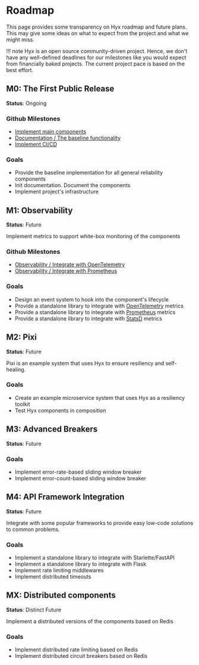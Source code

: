# Roadmap

This page provides some transparency on Hyx roadmap and future plans. 
This may give some ideas on what to expect from the project and what we might miss.

!!! note
    Hyx is an open source community-driven project. 
    Hence, we don't have any well-defined deadlines for our milestones like you would expect from financially baked projects.
    The current project pace is based on the best effort.

## M0: The First Public Release

**Status**: Ongoing

### Github Milestones

* [Implement main components](https://github.com/roma-glushko/hyx/milestone/5)
* [Documentation / The baseline functionality](https://github.com/roma-glushko/hyx/milestone/1)
* [Implement CI/CD](https://github.com/roma-glushko/hyx/milestone/6)

### Goals

* Provide the baseline implementation for all general reliability components
* Init documentation. Document the components
* Implement project's infrastructure

## M1: Observability

**Status**: Future

Implement metrics to support white-box monitoring of the components

### Github Milestones

* [Observability / Integrate with OpenTelemetry](https://github.com/roma-glushko/hyx/milestone/2)
* [Observability / Integrate with Prometheus](https://github.com/roma-glushko/hyx/milestone/3)

### Goals

* Design an event system to hook into the component's lifecycle
* Provide a standalone library to integrate with [OpenTelemetry](https://opentelemetry.io/) metrics
* Provide a standalone library to integrate with [Prometheus](https://prometheus.io/) metrics
* Provide a standalone library to integrate with [StatsD](https://github.com/statsd/statsd) metrics

## M2: Pixi

**Status**: Future

Pixi is an example system that uses Hyx to ensure resiliency and self-healing. 

### Goals

* Create an example microservice system that uses Hyx as a resiliency toolkit
* Test Hyx components in composition

## M3: Advanced Breakers

**Status**: Future

### Goals

* Implement error-rate-based sliding window breaker
* Implement error-count-based sliding window breaker

## M4: API Framework Integration

**Status**: Future

Integrate with some popular frameworks to provide easy low-code solutions to common problems.

### Goals

* Implement a standalone library to integrate with Starlette/FastAPI
* Implement a standalone library to integrate with Flask
* Implement rate limiting middlewares
* Implement distributed timeouts 

## MX: Distributed components

**Status**: Distinct Future

Implement a distributed versions of the components based on Redis

### Goals

* Implement distributed rate limiting based on Redis
* Implement distributed circuit breakers based on Redis
